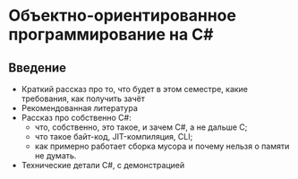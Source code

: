 # Объектно-ориентированное программирование на C\#
## Введение

- Краткий рассказ про то, что будет в этом семестре, какие требования, как получить зачёт
- Рекомендованная литература
- Рассказ про собственно C#:
  - что, собственно, это такое, и зачем C#, а не дальше C;
  - что такое байт-код, JIT-компиляция, CLI;
  - как примерно работает сборка мусора и почему нельзя о памяти не думать.
- Технические детали C#, с демонстрацией
